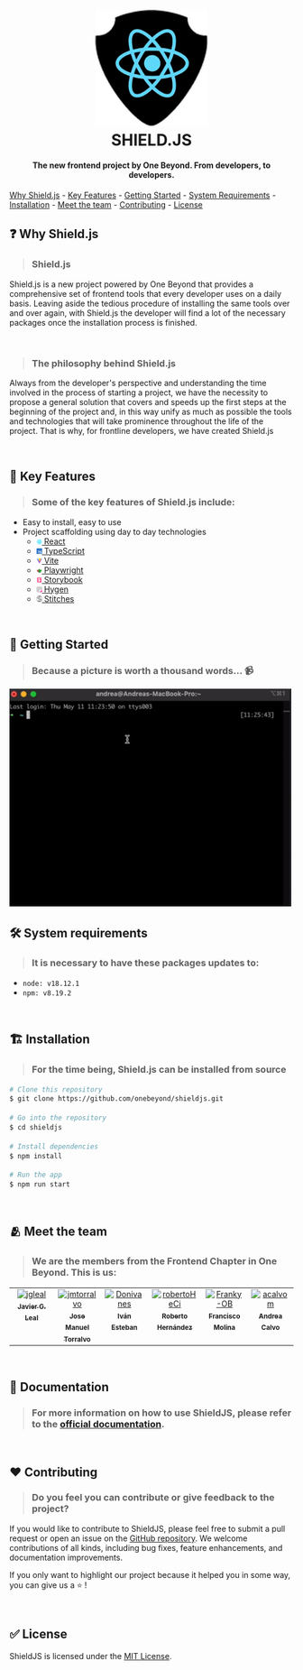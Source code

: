 <h1 align="center">
  <br>
  <a href="https://github.com/onebeyond/shieldjs"><img src="./src/assets/shieldjs.svg" alt="Shield.js" width="200"></a>
  <br>
  <strong>SHIELD.JS</strong>
  <br>
</h1>

<h4 align="center"><strong>The new frontend project by One Beyond. From developers, to developers.</strong></h4>

[Why Shield.js](#❓-why-shieldjs) -
[Key Features](#🔑-key-features) -
[Getting Started](#🏁-getting-started) -
[System Requirements](#🛠-system-requirements) -
[Installation](#🏗-installation) -
[Meet the team](#🫂-meet-the-team) -
[Contributing](#❤️-contributing) -
[License](#✅-license)
<br>

## ❓ **Why Shield.js**

> ### Shield.js

Shield.js is a new project powered by One Beyond that provides a comprehensive set of frontend tools that every developer uses on a daily basis. Leaving aside the tedious procedure of installing the same tools over and over again, with Shield.js the developer will find a lot of the necessary packages once the installation process is finished.

<br>

> ### The philosophy behind Shield.js

Always from the developer's perspective and understanding the time involved in the process of starting a project, we have the necessity to propose a general solution that covers and speeds up the first steps at the beginning of the project and, in this way unify as much as possible the tools and technologies that will take prominence throughout the life of the project.
That is why, for frontline developers, we have created Shield.js

<br>

## 🔑 **Key Features**

> ### Some of the key features of Shield.js include:

- Easy to install, easy to use
- Project scaffolding using day to day technologies
  - <a href="https://es.react.dev/"><img src="./src/assets/react.svg" alt="react" width="10"> React</a>
  - <a href="https://www.typescriptlang.org/"><img src="./src/assets/typescript.svg" alt="typescript" width="10"> TypeScript</a>
  - <a href="https://vitejs.dev/"><img src="./src/assets/vite.svg" alt="vite" width="10"> Vite</a>
  - <a href="https://playwright.dev/"><img src="./src/assets/playwright.svg" alt="playwright" width="10"> Playwright</a>
  - <a href="https://storybook.js.org/"><img src="./src/assets/storybook.svg" alt="storybook" width="10"> Storybook</a>
  - <a href="https://www.hygen.io/"><img src="./src/assets/hygen.svg" alt="hygen" width="10"> Hygen</a>
  - <a href="https://stitches.dev/"><img src="./src/assets/stitches.svg" alt="stitches" width="10"> Stitches</a>

<br>

## 🏁 **Getting Started**

> ### Because a picture is worth a thousand words... 📹

<img src="./src/assets/shieldjs-getstarted.gif" alt="get-started" width="500px">

<br>

## 🛠 **System requirements**

> ### It is necessary to have these packages updates to:

- `node: v18.12.1`
- `npm: v8.19.2`

<br>

## 🏗 **Installation**

> ### For the time being, Shield.js can be installed from source

```bash
# Clone this repository
$ git clone https://github.com/onebeyond/shieldjs.git

# Go into the repository
$ cd shieldjs

# Install dependencies
$ npm install

# Run the app
$ npm run start
```

<br>

## 🫂 **Meet the team**

> ### We are the members from the Frontend Chapter in One Beyond. This is us:

<!-- ALL-CONTRIBUTORS-LIST:START - Do not remove or modify this section -->
<!-- prettier-ignore-start -->
<!-- markdownlint-disable -->
<table>
  <tbody>
    <tr>
      <td align="center" valign="top" width="16.66%"><a href="https://github.com/jgleal"><img src="https://avatars.githubusercontent.com/u/2418727?v=4" width="100px;" alt="jgleal"/><br /><sub><b>Javier G. Leal
      </b></sub></a><br /></td>
      <td align="center" valign="top" width="16.66%"><a href="https://github.com/jmtorralvo"><img src="https://avatars.githubusercontent.com/u/6839860?v=4" width="100px;" alt="jmtorralvo"/><br /><sub><b>Jose Manuel Torralvo
      </b></sub></a><br /></td>
      <td align="center" valign="top" width="16.66%"><a href="https://github.com/Donivanes"><img src="https://avatars.githubusercontent.com/u/22077321?v=4" width="100px;" alt="Donivanes"/><br /><sub><b>Iván Esteban
      </b></sub></a><br /></td>
      <td align="center" valign="top" width="16.66%"><a href="https://github.com/robertoHeCi"><img src="https://avatars.githubusercontent.com/u/58053533?v=4" width="100px;" alt="robertoHeCi"/><br /><sub><b>Roberto Hernández
      </b></sub></a><br /></td>
      <td align="center" valign="top" width="16.66%"><a href="https://github.com/Franky-OB"><img src="https://avatars.githubusercontent.com/u/108124433?v=4" width="100px;" alt="Franky-OB"/><br /><sub><b>Francisco Molina
      </b></sub></a><br /></td>
      <td align="center" valign="top" width="16.66%"><a href="https://github.com/acalvom"><img src="https://avatars.githubusercontent.com/u/34605171?s=88&v=4" width="100px;" alt="acalvom"/><br /><sub><b>Andrea Calvo
      </b></sub></a><br /></td>
    </tr>
  </tbody>
</table>
<!-- markdownlint-restore -->
<!-- prettier-ignore-end -->

<!-- ALL-CONTRIBUTORS-LIST:END -->
<br>

## 📖 Documentation

> ### For more information on how to use ShieldJS, please refer to the [official documentation](https://onebeyond.github.io/shieldjs/).

<br>

## ❤️ Contributing

> ### Do you feel you can contribute or give feedback to the project?

If you would like to contribute to ShieldJS, please feel free to submit a pull request or open an issue on the [GitHub repository](https://github.com/onebeyond/shieldjs). We welcome contributions of all kinds, including bug fixes, feature enhancements, and documentation improvements.

If you only want to highlight our project because it helped you in some way, you can give us a ⭐️ !

<br>

## ✅ License

ShieldJS is licensed under the [MIT License](https://github.com/onebeyond/shieldjs/blob/main/LICENSE).
